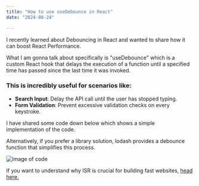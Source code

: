 ```yaml
---
title: "How to use useDebounce in React"
date: "2024-08-24"

---
```


I recently learned about Debouncing in React and wanted to share how it can boost React Performance.

What I am gonna talk about specifically is "useDebounce" which is a custom React hook that delays the execution of a function until a specified time has passed since the last time it was invoked. 

### This is incredibly useful for scenarios like:

- **Search Input**: Delay the API call until the user has stopped typing.
- **Form Validation**: Prevent excessive validation checks on every keystroke.

I have shared some code down below which shows a simple implementation of the code. 

Alternatively, if you prefer a library solution, lodash provides a debounce function that simplifies this process.

![image of code](/debounce.jpeg)

If you want to understand why ISR is crucial for building fast websites, [head here.](why-ISR-is-important)